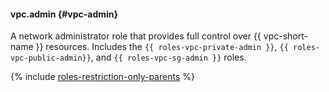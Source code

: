 #### vpc.admin {#vpc-admin}

A network administrator role that provides full control over {{ vpc-short-name }} resources. Includes the `{{ roles-vpc-private-admin }}`, `{{ roles-vpc-public-admin}}`, and `{{ roles-vpc-sg-admin }}` roles.

{% include [roles-restriction-only-parents](iam/roles-restriction-only-parents.md) %}
